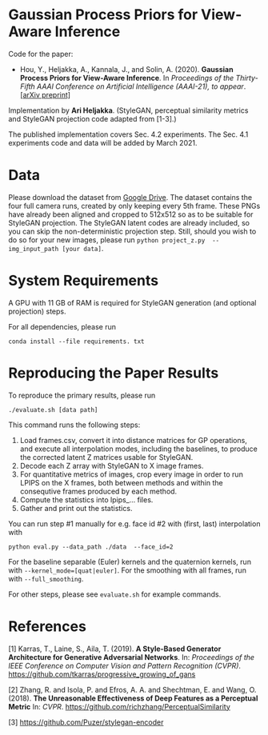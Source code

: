 # Gaussian Process Priors for View-Aware Inference

Code for the paper:
* Hou, Y., Heljakka, A., Kannala, J., and Solin, A. (2020). **Gaussian Process Priors for View-Aware Inference**. In *Proceedings of the Thirty-Fifth AAAI Conference on Artificial Intelligence (AAAI-21), to appear*. [[arXiv preprint]](https://arxiv.org/abs/1912.03249)

Implementation by **Ari Heljakka**. (StyleGAN, perceptual similarity metrics and StyleGAN projection code adapted from [1-3].)

The published implementation covers Sec. 4.2 experiments.
The Sec. 4.1 experiments code and data will be added by March 2021.

# Data

Please download the dataset from [Google Drive](https://drive.google.com/drive/folders/1lc2YVHq_ZYHsbHRorf9K_KBSTT-fG_Kg).
The dataset contains the four full camera runs, created by only keeping every 5th frame.
These PNGs have already been aligned and cropped to 512x512 so as to be suitable for StyleGAN projection.
The StyleGAN latent codes are already included, so you can skip the non-deterministic projection step. Still, should you wish to do so for your new images, please run `python project_z.py  --img_input_path [your data]`.

# System Requirements

A GPU with 11 GB of RAM is required for StyleGAN generation (and optional projection) steps.

For all dependencies, please run 
```
conda install --file requirements. txt
```

# Reproducing the Paper Results

To reproduce the primary results, please run 
```
./evaluate.sh [data path]
```

This command runs the following steps:
1. Load frames.csv, convert it into distance matrices for GP operations, and execute all interpolation modes, including the baselines, to produce the corrected latent Z matrices usable for StyleGAN.
2. Decode each Z array with StyleGAN to X image frames.
3. For quantitative metrics of images, crop every image in order to run LPIPS on the X frames, both between methods and within the consequtive frames produced by each method.
4. Compute the statistics into lpips_... files.
5. Gather and print out the statistics.

You can run step #1 manually for e.g. face id #2 with (first, last) interpolation with
```
python eval.py --data_path ./data  --face_id=2
```

For the baseline separable (Euler) kernels and the quaternion kernels, run with `--kernel_mode=[quat|euler]`.
For the smoothing with all frames, run with `--full_smoothing`.

For other steps, please see `evaluate.sh` for example commands.

# References

[1] Karras, T., Laine, S., Aila, T. (2019). **A Style-Based Generator Architecture for Generative Adversarial Networks**. In: *Proceedings of the IEEE Conference on Computer Vision and Pattern Recognition (CVPR)*. https://github.com/tkarras/progressive_growing_of_gans

[2] Zhang, R. and Isola, P. and Efros, A. A. and Shechtman, E. and Wang, O. (2018). **The Unreasonable Effectiveness of Deep Features as a Perceptual Metric** In: *CVPR*. https://github.com/richzhang/PerceptualSimilarity

[3] https://github.com/Puzer/stylegan-encoder

